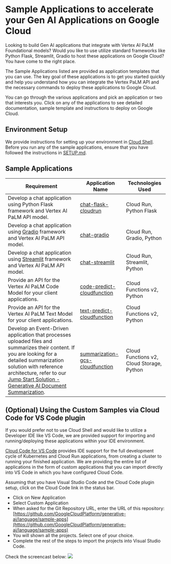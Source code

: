 # Sample Applications to accelerate your Gen AI Applications on Google Cloud

Looking to build Gen AI applications that integrate with Vertex AI PaLM Foundational models? Would you like to use utilize standard frameworks like Python Flask, Streamlit, Gradio to host these applications on Google Cloud? You have come to the right place.  

The Sample Applications listed are provided as application templates that you can use. The key goal of these applications is to get you started quickly and help you understand how you can integrate the Vertex PaLM API and the necessary commands to deploy these applications to Google Cloud. 

You can go through the various applications and pick an application or two that interests you. Click on any of the applications to see detailed documentation, sample template and instructions to deploy on Google Cloud.

## Environment Setup

We provide instructions for setting up your environment in [Cloud Shell](https://cloud.google.com/shell). Before you run any of the sample applications, ensure that you have followed the instructions in [SETUP.md](SETUP.md).

## Sample Applications

| Requirement | Application Name | Technologies Used |
|---|---|---|
|Develop a chat application using Python Flask framework and Vertex AI PaLM API model. |[chat-flask-cloudrun](chat-flask-cloudrun)|Cloud Run, Python Flask|
|Develop a chat application using [Gradio](https://www.gradio.app/) framework and Vertex AI PaLM API model.|[chat-gradio](chat-gradio)|Cloud Run, Gradio, Python|
|Develop a chat application using [Streamlit](https://streamlit.io/) framework and Vertex AI PaLM API model.|[chat-streamlit](chat-streamlit)|Cloud Run, Streamlit, Python|
|Provide an API for the Vertex AI PaLM Code Model for your client applications.|[code-predict-cloudfunction](code-predict-cloudfunction)|Cloud Functions v2, Python|
|Provide an API for the Vertex AI PaLM Text Model for your client applications.|[text-predict-cloudfunction](text-predict-cloudfunction)|Cloud Functions v2, Python|
|Develop an Event-Driven application that processes uploaded files and summarizes their content. If you are looking for a detailed summarization solution with reference architecture, refer to our [Jump Start Solution - Generative AI Document Summarization](https://cloud.google.com/architecture/ai-ml/generative-ai-document-summarization).|[summarization-gcs-cloudfunction](summarization-gcs-cloudfunction) |Cloud Functions v2, Cloud Storage, Python|

## (Optional) Using the Custom Samples via Cloud Code for VS Code plugin

If you would prefer not to use Cloud Shell and would like to utilize a Developer IDE like VS Code, we are provided support for importing and running/deploying these applications within your IDE environment. 

[Cloud Code for VS Code](https://cloud.google.com/code/docs/vscode) provides IDE support for the full development cycle of Kubernetes and Cloud Run applications, from creating a cluster to running your finished application. We are providing the entire list of applications in the form of custom applications that you can import directly into VS Code in which you have configured Cloud Code. 

Assuming that you have Visual Studio Code and the Cloud Code plugin setup, click on the Cloud Code link in the status bar.
- Click on New Application
- Select Custom Application
- When asked for the Git Repository URL, enter the URL of this repository: [https://github.com/GoogleCloudPlatform/generative-ai/language/sample-apps](https://github.com/GoogleCloudPlatform/generative-ai/language/sample-apps)
- You will shown all the projects. Select one of your choice.
- Complete the rest of the steps to import the projects into Visual Studio Code.

Check the screencast below:
<img src="assets/import-apps-into-cloudcode.gif"/>

